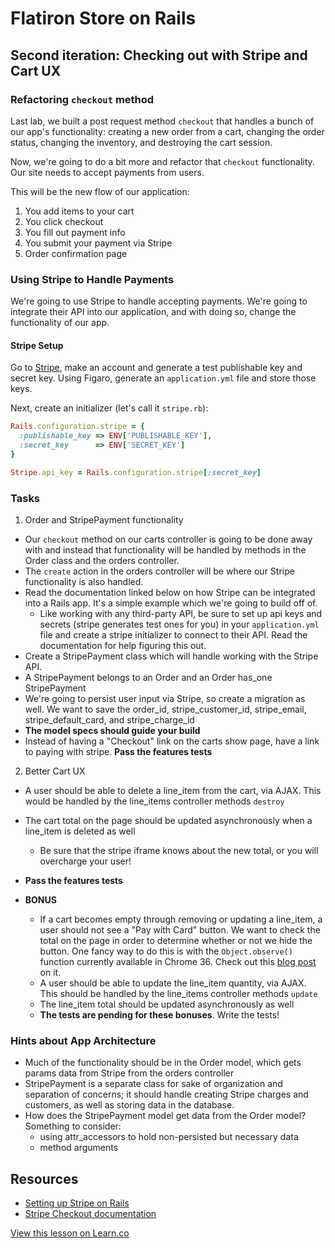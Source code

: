 # Flatiron Store on Rails

## Second iteration: Checking out with Stripe and Cart UX

### Refactoring `checkout` method

Last lab, we built a post request method `checkout` that handles a bunch of our app's functionality: creating a new order from a cart, changing the order status, changing the inventory, and destroying the cart session.

Now, we're going to do a bit more and refactor that `checkout` functionality. Our site needs to accept payments from users.

This will be the new flow of our application:

1. You add items to your cart
2. You click checkout
3. You fill out payment info
4. You submit your payment via Stripe
5. Order confirmation page 

### Using Stripe to Handle Payments

We're going to use Stripe to handle accepting payments. We're going to integrate their API into our application, and with doing so, change the functionality of our app.

#### Stripe Setup

Go to [Stripe](https://stripe.com/), make an account and generate a test publishable key and secret key. Using Figaro, generate an `application.yml` file and store those keys.


Next, create an initializer (let's call it `stripe.rb`):

```ruby
Rails.configuration.stripe = {
  :publishable_key => ENV['PUBLISHABLE_KEY'],
  :secret_key      => ENV['SECRET_KEY']
}

Stripe.api_key = Rails.configuration.stripe[:secret_key]
```

### Tasks

1. Order and StripePayment functionality
  * Our `checkout` method on our carts controller is going to be done away with and instead that functionality will be handled by methods in the Order class and the orders controller.
  * The `create` action in the orders controller will be where our Stripe functionality is also handled.
  * Read the documentation linked below on how Stripe can be integrated into a Rails app. It's a simple example which we're going to build off of.
    * Like working with any third-party API, be sure to set up api keys and secrets (stripe generates test ones for you) in your `application.yml` file and create a stripe initializer to connect to their API. Read the documentation for help figuring this out.
  * Create a StripePayment class which will handle working with the Stripe API.
  * A StripePayment belongs to an Order and an Order has_one StripePayment
  * We're going to persist user input via Stripe, so create a migration as well. We want to save the order_id, stripe_customer_id, stripe_email, stripe_default_card, and stripe_charge_id
  * **The model specs should guide your build**
  * Instead of having a "Checkout" link on the carts show page, have a link to paying with stripe. **Pass the features tests**

2. Better Cart UX
  * A user should be able to delete a line_item from the cart, via AJAX. This would be handled by the line_items controller methods `destroy`
  * The cart total on the page should be updated asynchronously when a line_item is deleted as well
    * Be sure that the stripe iframe knows about the new total, or you will overcharge your user!
  * **Pass the features tests**

  * **BONUS**
    * If a cart becomes empty through removing or updating a line_item, a user should not see a "Pay with Card" button. We want to check the total on the page in order to determine whether or not we hide the button. One fancy way to do this is with the `Object.observe()` function currently available in Chrome 36. Check out this [blog post](http://kiafathi.azurewebsites.net/observations-about-object-observe/) on it.
    * A user should be able to update the line_item quantity, via AJAX. This should be handled by the line_items controller methods `update`
    * The line_item total should be updated asynchronously as well
    * **The tests are pending for these bonuses**. Write the tests!

### Hints about App Architecture 

* Much of the functionality should be in the Order model, which gets params data from Stripe from the orders controller
* StripePayment is a separate class for sake of organization and separation of concerns; it should handle creating Stripe charges and customers, as well as storing data in the database.
* How does the StripePayment model get data from the Order model? Something to consider:
  * using attr_accessors to hold non-persisted but necessary data
  * method arguments

## Resources
* [Setting up Stripe on Rails](https://stripe.com/docs/checkout/guides/rails)
* [Stripe Checkout documentation](https://stripe.com/docs/checkout)

<a href='https://learn.co/lessons/rails-flatiron-store-checkout' data-visibility='hidden'>View this lesson on Learn.co</a>
